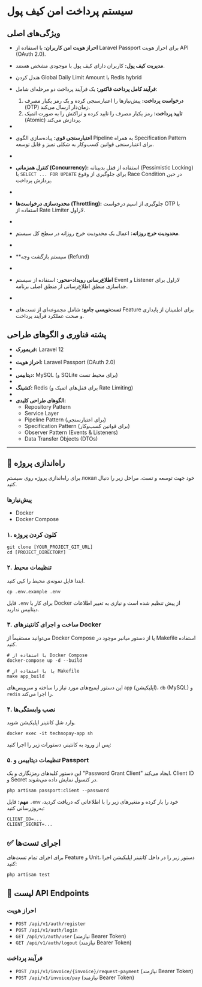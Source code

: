 # سیستم پرداخت امن کیف پول

## ویژگی‌های اصلی

- **احراز هویت امن کاربران:** با استفاده از Laravel Passport برای احراز هویت API (OAuth 2.0).

- **مدیریت کیف پول:** کاربران دارای کیف پول با موجودی مشخص هستند.

- هندل کردن Global Daily Limit Amount با Redis hybrid

- **فرآیند کامل پرداخت فاکتور:** یک فرآیند پرداخت دو مرحله‌ای شامل:
    1.  **درخواست پرداخت:** پیش‌نیازها را اعتبارسنجی کرده و یک رمز یکبار مصرف (OTP) زمان‌دار ارسال می‌کند.
    2.  **تایید پرداخت:** رمز یکبار مصرف را تایید کرده و تراکنش را به صورت اتمیک (Atomic) پردازش می‌کند.
- 
- **اعتبارسنجی قوی:** پیاده‌سازی الگوی Pipeline به همراه Specification Pattern برای اعتبارسنجی قوانین کسب‌وکار به شکلی تمیز و قابل توسعه.
- 
- **کنترل همزمانی (Concurrency):** استفاده از قفل بدبینانه (Pessimistic Locking) با `SELECT ... FOR UPDATE` برای جلوگیری از وقوع Race Condition در حین پردازش پرداخت.
- 
- **محدودسازی درخواست‌ها (Throttling):** جلوگیری از اسپم درخواست OTP با استفاده از Rate Limiter لاراول.
- 
- **محدودیت خرج روزانه:** اعمال یک محدودیت خرج روزانه در سطح کل سیستم.
- 
- **سیستم بازگشت وجه (Refund)
- 
- **اطلاع‌رسانی رویداد-محور:** استفاده از سیستم Event و Listener لاراول برای جداسازی منطق اطلاع‌رسانی از منطق اصلی برنامه.
- 
- **تست‌نویسی جامع:** شامل مجموعه‌ای از تست‌های Feature برای اطمینان از پایداری و صحت عملکرد فرآیند پرداخت.

## پشته فناوری و الگوهای طراحی

- **فریمورک:** Laravel 12
- 
- **احراز هویت:** Laravel Passport (OAuth 2.0)
- 
- **دیتابیس:** MySQL (و SQLite برای محیط تست)
- 
- **کشینگ:** Redis (برای قفل‌های اتمیک و Rate Limiting)
- 
- **الگوهای طراحی کلیدی:**
    - Repository Pattern
    - Service Layer
    - Pipeline Pattern (برای اعتبارسنجی)
    - Specification Pattern (برای قوانین کسب‌وکار)
    - Observer Pattern (Events & Listeners)
    - Data Transfer Objects (DTOs)

---

## 🚀 راه‌اندازی پروژه

برای راه‌اندازی پروژه روی سیستم локал خود جهت توسعه و تست، مراحل زیر را دنبال کنید.

### پیش‌نیازها

- Docker
- Docker Compose

### ۱. کلون کردن پروژه

```
git clone [YOUR_PROJECT_GIT_URL]
cd [PROJECT_DIRECTORY]
```

### ۲. تنظیمات محیط

ابتدا فایل نمونه‌ی محیط را کپی کنید.

```
cp .env.example .env
```

فایل `.env` برای کار با Docker از پیش تنظیم شده است و نیازی به تغییر اطلاعات دیتابیس ندارید.

### ۳. ساخت و اجرای کانتینرهای Docker

می‌توانید مستقیماً از Docker Compose یا از دستور میانبر موجود در Makefile استفاده کنید.

```
# با استفاده از Docker Compose
docker-compose up -d --build

# یا با استفاده از Makefile
make app_build
```

این دستور ایمیج‌های مورد نیاز را ساخته و سرویس‌های `app` (اپلیکیشن)، `db` (MySQL) و `redis` را اجرا می‌کند.

### ۴. نصب وابستگی‌ها

وارد شل کانتینر اپلیکیشن شوید.

```
docker exec -it technopay-app sh
```

پس از ورود به کانتینر، دستورات زیر را اجرا کنید:


### ۵. تنظیمات دیتابیس و Passport

این دستور کلیدهای رمزنگاری و یک "Password Grant Client" ایجاد می‌کند. Client ID و Secret در کنسول نمایش داده می‌شوند.
```
php artisan passport:client --password
```
**مهم:** فایل `.env` خود را باز کرده و متغیرهای زیر را با اطلاعاتی که دریافت کردید، به‌روزرسانی کنید:

```
CLIENT_ID=...
CLIENT_SECRET=...
```


## ✅ اجرای تست‌ها

برای اجرای تمام تست‌های Feature و Unit، دستور زیر را در داخل کانتینر اپلیکیشن اجرا کنید:

```
php artisan test
```

## 🎯 لیست API Endpoints

### احراز هویت
- `POST /api/v1/auth/register`
- `POST /api/v1/auth/login`
- `GET /api/v1/auth/user` (نیازمند Bearer Token)
- `GET /api/v1/auth/logout` (نیازمند Bearer Token)

### فرآیند پرداخت
- `POST /api/v1/invoice/{invoice}/request-payment` (نیازمند Bearer Token)
- `POST /api/v1/invoice/pay` (نیازمند Bearer Token)
